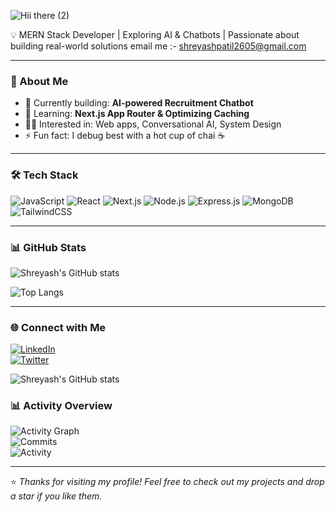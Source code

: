 ![Hii there (2)](https://github.com/user-attachments/assets/ae42df42-ff68-4db3-83ff-a04e3919bb29)


💡 MERN Stack Developer | Exploring AI & Chatbots | Passionate about building real-world solutions
email me :- shreyashpatil2605@gmail.com

---

### 🚀 About Me  
- 🔭 Currently building: **AI-powered Recruitment Chatbot**  
- 🌱 Learning: **Next.js App Router & Optimizing Caching**  
- 🧑‍💻 Interested in: Web apps, Conversational AI, System Design  
- ⚡ Fun fact: I debug best with a hot cup of chai ☕  

---

### 🛠️ Tech Stack  
![JavaScript](https://img.shields.io/badge/-JavaScript-F7DF1E?logo=javascript&logoColor=black)
![React](https://img.shields.io/badge/-React-61DAFB?logo=react&logoColor=black)
![Next.js](https://img.shields.io/badge/-Next.js-000000?logo=next.js)
![Node.js](https://img.shields.io/badge/-Node.js-339933?logo=node.js&logoColor=white)
![Express.js](https://img.shields.io/badge/-Express.js-000000?logo=express&logoColor=white)
![MongoDB](https://img.shields.io/badge/-MongoDB-47A248?logo=mongodb&logoColor=white)
![TailwindCSS](https://img.shields.io/badge/-TailwindCSS-38B2AC?logo=tailwind-css&logoColor=white)

---

### 📊 GitHub Stats  
![Shreyash's GitHub stats](https://github-readme-stats.vercel.app/api?username=Sudeshpatil07&show_icons=true&theme=tokyonight)  

![Top Langs](https://github-readme-stats.vercel.app/api/top-langs/?username=Sudeshpatil07&layout=compact&theme=tokyonight)

---

### 🌐 Connect with Me  
[![LinkedIn](https://img.shields.io/badge/-LinkedIn-0077B5?logo=linkedin&logoColor=white)](https://www.linkedin.com/in/shreyash-patil-218506338/)  
[![Twitter](https://img.shields.io/badge/-Twitter-1DA1F2?logo=twitter&logoColor=white)](https://x.com/Shreyash_patil3) 


![Shreyash's GitHub stats](https://github-readme-stats.vercel.app/api?username=Sudeshpatil07&show_icons=true&theme=tokyonight)
### 📊 Activity Overview  

![Activity Graph](https://github-profile-summary-cards.vercel.app/api/cards/productive-time?username=Sudeshpatil07&theme=tokyonight)  
![Commits](https://github-profile-summary-cards.vercel.app/api/cards/commits?username=Sudeshpatil07&theme=tokyonight)  
![Activity](https://github-profile-summary-cards.vercel.app/api/cards/profile-details?username=Sudeshpatil07&theme=tokyonight)







---
⭐️ *Thanks for visiting my profile! Feel free to check out my projects and drop a star if you like them.*  
